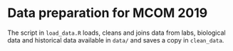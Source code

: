 # Data preparation for MCOM 2019

The script in `load_data.R` loads, cleans and joins data from labs, biological data and historical data available in `data/` and saves a copy in `clean_data`.